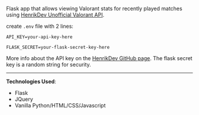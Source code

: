 Flask app that allows viewing Valorant stats for recently played matches using [HenrikDev Unofficial Valorant API](https://github.com/Henrik-3/unofficial-valorant-api).

create `.env` file with 2 lines:

`API_KEY=your-api-key-here`

`FLASK_SECRET=your-flask-secret-key-here`

More info about the API key on the [HenrikDev GitHub page](https://github.com/Henrik-3/unofficial-valorant-api). The flask secret key is a random string for security.

---
**Technologies Used**:
- Flask
- JQuery
- Vanilla Python/HTML/CSS/Javascript
